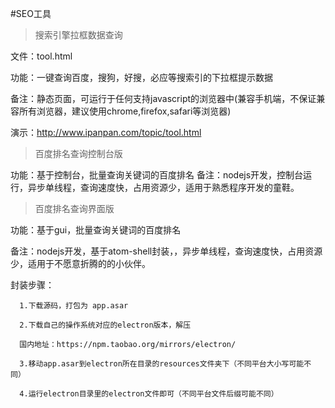 #SEO工具

>搜索引擎拉框数据查询
  
  文件：tool.html
  
  功能：一键查询百度，搜狗，好搜，必应等搜索引的下拉框提示数据
  
  备注：静态页面，可运行于任何支持javascript的浏览器中(兼容手机端，不保证兼容所有浏览器，建议使用chrome,firefox,safari等浏览器)

  演示：http://www.ipanpan.com/topic/tool.html

>百度排名查询控制台版

  功能：基于控制台，批量查询关键词的百度排名
  备注：nodejs开发，控制台运行，异步单线程，查询速度快，占用资源少，适用于熟悉程序开发的童鞋。

>百度排名查询界面版

  功能：基于gui，批量查询关键词的百度排名
  
  备注：nodejs开发，基于atom-shell封装，，异步单线程，查询速度快，占用资源少，适用于不愿意折腾的的小伙伴。
    
  封装步骤：
  
      1.下载源码，打包为 app.asar
      
      2.下载自己的操作系统对应的electron版本，解压
      
      国内地址：https://npm.taobao.org/mirrors/electron/
      
      3.移动app.asar到electron所在目录的resources文件夹下（不同平台大小写可能不同）
      
      4.运行electron目录里的electron文件即可（不同平台文件后缀可能不同）